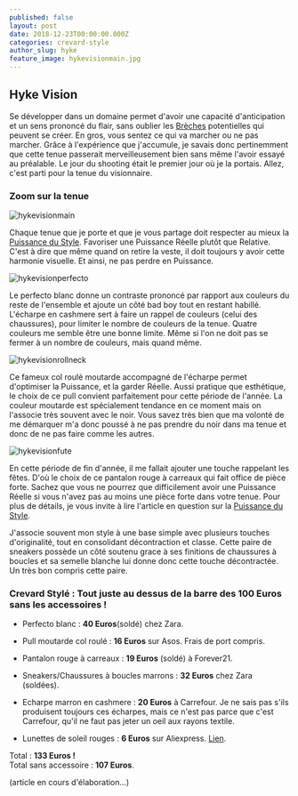```yaml
---
published: false
layout: post
date: 2018-12-23T00:00:00.000Z
categories: crevard-style
author_slug: hyke
feature_image: hykevisionmain.jpg
---
```

## Hyke Vision

Se développer dans un domaine permet d'avoir une capacité d'anticipation et un sens prononcé du flair, sans oublier les [Brèches](http://www.crevardstyle.com/La-Chance-Selon-Hyke-part-2) potentielles qui peuvent se créer. En gros, vous sentez ce qui va marcher ou ne pas marcher. Grâce à l'expérience que j'accumule, je savais donc pertinemment que cette tenue passerait merveilleusement bien sans même l'avoir essayé au préalable. Le jour du shooting était le premier jour où je la portais. Allez, c'est parti pour la tenue du visionnaire.

### Zoom sur la tenue

![hykevisionmain]({{site.url}}/{{site.baseurl}}img/hykevisionmain.jpg)

Chaque tenue que je porte et que je vous partage doit respecter au mieux la [Puissance du Style](http://www.crevardstyle.com/La-Puissance-du-Style). Favoriser une Puissance Réelle plutôt que Relative. C'est à dire que même quand on retire la veste, il doit toujours y avoir cette harmonie visuelle. Et ainsi, ne pas perdre en Puissance.  

![hykevisionperfecto]({{site.url}}/{{site.baseurl}}img/hykevisionperfecto.jpg)

Le perfecto blanc donne un contraste prononcé par rapport aux couleurs du reste de l'ensemble et ajoute un côté bad boy tout en restant habillé. L'écharpe en cashmere sert à faire un rappel de couleurs (celui des chaussures), pour limiter le nombre de couleurs de la tenue. Quatre couleurs me semble être une bonne limite. Même si l'on ne doit pas se fermer à un nombre de couleurs, mais quand même.

![hykevisionrollneck]({{site.url}}/{{site.baseurl}}img/hykevisionrollneck.jpg)

Ce fameux col roulé moutarde accompagné de l'écharpe permet d'optimiser la Puissance, et la garder Réelle. Aussi pratique que esthétique, le choix de ce pull convient parfaitement pour cette période de l'année. La couleur moutarde est spécialement tendance en ce moment mais on l'associe très souvent avec le noir. Vous savez très bien que ma volonté de me démarquer m'a donc poussé à ne pas prendre du noir dans ma tenue et donc de ne pas faire comme les autres.

![hykevisionfute]({{site.url}}/{{site.baseurl}}img/hykevisionfute.jpg)

En cette période de fin d'année, il me fallait ajouter une touche rappelant les fêtes. D'où le choix de ce pantalon rouge à carreaux qui fait office de pièce forte. Sachez que vous ne pourrez que difficilement avoir une Puissance Réelle si vous n'avez pas au moins une pièce forte dans votre tenue. Pour plus de détails, je vous invite à lire l'article en question sur la [Puissance du Style](http://www.crevardstyle.com/La-Puissance-du-Style).   

J'associe souvent mon style à une base simple avec plusieurs touches d'originalité, tout en consolidant décontraction et classe. Cette paire de sneakers possède un côté soutenu grace à ses finitions de chaussures à boucles et sa semelle blanche lui donne donc cette touche décontractée. Un très bon compris cette paire.

### Crevard Stylé : Tout juste au dessus de la barre des 100 Euros sans les accessoires !

* Perfecto blanc : **40 Euros**(soldé) chez Zara.  

* Pull moutarde col roulé : **16 Euros** sur Asos. Frais de port compris.    

* Pantalon rouge à carreaux : **19 Euros** (soldé) à Forever21.  

* Sneakers/Chaussures à boucles marrons : **32 Euros** chez Zara (soldées). 

* Echarpe marron en cashmere : **20 Euros** à Carrefour. Je ne sais pas s'ils produisent toujours ces écharpes, mais ce n'est pas parce que c'est Carrefour, qu'il ne faut pas jeter un oeil aux rayons textile.

* Lunettes de soleil rouges : **6 Euros** sur Aliexpress. [Lien](https://fr.aliexpress.com/item/Coucou-or-steampunk-flip-up-lunettes-de-soleil-hommes-vintage-rouge-m-tal-cadre-triangle-lunettes/32899821757.html?spm=a2g0s.9042311.0.0.40696c37U30RDJ).

Total : **133 Euros !**  
Total sans accessoire : **107 Euros**.

(article en cours d'élaboration...)
